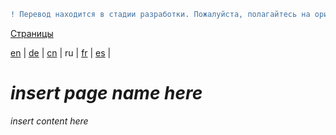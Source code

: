```diff
! Перевод находится в стадии разработки. Пожалуйста, полагайтесь на оригинальную версию на английском языке.
```

[Страницы](https://github.com/syncloud/docs/blob/master/ru/index.md#Страницы)

[en](https://github.com/syncloud/platform/wiki/External-access) | 
[de](https://github.com/syncloud/docs/blob/master/de/content/External-access.md) | 
[cn](https://github.com/syncloud/docs/blob/master/cn/content/External-access.md) | 
ru | 
[fr](https://github.com/syncloud/docs/blob/master/fr/content/External-access.md) | 
[es](https://github.com/syncloud/docs/blob/master/es/content/External-access.md) | 

# *insert page name here*

*insert content here*

